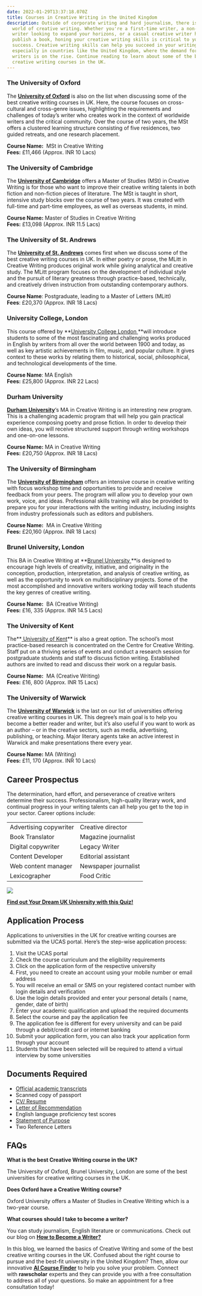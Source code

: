 ```yaml
---
date: 2022-01-29T13:37:18.070Z
title: Courses in Creative Writing in the United Kingdom
description: Outside of corporate writing and hard journalism, there is a whole
  world of creative writing. Whether you're a first-time writer, a non-fiction
  writer looking to expand your horizons, or a casual creative writer hoping to
  publish a book, honing your creative writing skills is critical to your
  success. Creative writing skills can help you succeed in your writing career,
  especially in countries like the United Kingdom, where the demand for creative
  writers is on the rise. Continue reading to learn about some of the best
  creative writing courses in the UK.
---
```

<!--StartFragment-->

### The University of Oxford

The **[University of Oxford](https://leverageedu.com/universities/university-of-oxford)** is also on the list when discussing some of the best creative writing courses in UK. Here, the course focuses on cross-cultural and cross-genre issues, highlighting the requirements and challenges of today’s writer who creates work in the context of worldwide writers and the critical community. Over the course of two years, the MSt offers a clustered learning structure consisting of five residences, two guided retreats, and one research placement.

**Course Name:**  MSt in Creative Writing\
**Fees:** £11,466 (Approx. INR 10 Lacs)

### The University of Cambridge

The **[University of Cambridge](https://leverageedu.com/universities/university-of-cambridge)** offers a Master of Studies (MSt) in Creative Writing is for those who want to improve their creative writing talents in both fiction and non-fiction pieces of literature. The MSt is taught in short, intensive study blocks over the course of two years. It was created with full-time and part-time employees, as well as overseas students, in mind.

**Course Name:** Master of Studies in Creative Writing\
**Fees:** £13,098 (Approx. INR 11.5 Lacs)

### The University of St. Andrews

The **[University of St. Andrews](https://leverageedu.com/universities/university-of-st-andrews)** comes first when we discuss some of the best creative writing courses in UK. In either poetry or prose, the MLitt in Creative Writing produces original work while giving analytical and creative study. The MLitt program focuses on the development of individual style and the pursuit of literary greatness through practice-based, technically, and creatively driven instruction from outstanding contemporary authors.

**Course Name**: Postgraduate, leading to a Master of Letters (MLitt)\
**Fees**: £20,370 (Approx. INR 18 Lacs)

### University College, London

This course offered by **[University College London ](https://leverageedu.com/universities/university-college-london)**will introduce students to some of the most fascinating and challenging works produced in English by writers from all over the world between 1900 and today, as well as key artistic achievements in film, music, and popular culture. It gives context to these works by relating them to historical, social, philosophical, and technological developments of the time.

**Course Name**: MA English\
**Fees:** £25,800 (Approx. INR 22 Lacs)

### Durham University

**[Durham University](https://leverageedu.com/universities/durham-university)**‘s MA in Creative Writing is an interesting new program. This is a challenging academic program that will help you gain practical experience composing poetry and prose fiction. In order to develop their own ideas, you will receive structured support through writing workshops and one-on-one lessons.

**Course Name:** MA in Creative Writing\
**Fees:** £20,750 (Approx. INR 18 Lacs)

### The University of Birmingham

The **[University of Birmingham](https://leverageedu.com/universities/university-of-birmingham)** offers an intensive course in creative writing with focus workshop time and opportunities to provide and receive feedback from your peers. The program will allow you to develop your own work, voice, and ideas. Professional skills training will also be provided to prepare you for your interactions with the writing industry, including insights from industry professionals such as editors and publishers.

**Course Name:**  MA in Creative Writing\
**Fees:** £20,160 (Approx. INR 18 Lacs)

### Brunel University, London

This BA in Creative Writing at **[Brunel University ](https://leverageedu.com/universities/brunel-university)**is designed to encourage high levels of creativity, initiative, and originality in the conception, production, interpretation, and analysis of creative writing, as well as the opportunity to work on multidisciplinary projects. Some of the most accomplished and innovative writers working today will teach students the key genres of creative writing.

**Course Name:**  BA (Creative Writing)\
**Fees:** £16, 335 (Approx. INR 14.5 Lacs)

### The University of Kent

The**[ University of Kent](https://leverageedu.com/universities/university-of-kent)** is also a great option. The school’s most practice-based research is concentrated on the Centre for Creative Writing. Staff put on a thriving series of events and conduct a research session for postgraduate students and staff to discuss fiction writing. Established authors are invited to read and discuss their work on a regular basis.

**Course Name:**  MA (Creative Writing)\
**Fees:** £16, 800 (Approx. INR 15 Lacs)

### The University of Warwick

The **[University of Warwick](https://leverageedu.com/universities/university-of-warwick)** is the last on our list of universities offering creative writing courses in UK. This degree’s main goal is to help you become a better reader and writer, but it’s also useful if you want to work as an author – or in the creative sectors, such as media, advertising, publishing, or teaching. Major literary agents take an active interest in Warwick and make presentations there every year.

**Course Name:** MA (Writing)\
**Fees:** £11, 170 (Approx. INR 10 Lacs)

## Career Prospectus

The determination, hard effort, and perseverance of creative writers determine their success. Professionalism, high-quality literary work, and continual progress in your writing talents can all help you get to the top in your sector. Career options include:

|                        |                      |
| ---------------------- | -------------------- |
| Advertising copywriter | Creative director    |
| Book Translator        | Magazine journalist  |
| Digital copywriter     | Legacy Writer        |
| Content Developer      | Editorial assistant  |
| Web content manager    | Newspaper journalist |
| Lexicographer          | Food Critic          |

![](https://i.ytimg.com/vi/CrW93DE7CDM/hqdefault.jpg)







**[Find out Your Dream UK University with this Quiz!](https://leverageedu.com/blog/uk-universities-quiz/)**

## **Application Process**

Applications to universities in the UK for creative writing courses are submitted via the UCAS portal. Here’s the step-wise application process:

1. Visit the UCAS portal
2. Check the course curriculum and the eligibility requirements
3. Click on the application form of the respective university
4. First, you need to create an account using your mobile number or email address
5. You will receive an email or SMS on your registered contact number with login details and verification
6. Use the login details provided and enter your personal details ( name, gender, date of birth)
7. Enter your academic qualification and upload the required documents
8. Select the course and pay the application fee
9. The application fee is different for every university and can be paid through a debit/credit card or internet banking
10. Submit your application form, you can also track your application form through your account
11. Students that have been selected will be required to attend a virtual interview by some universities

## **Documents Required** 

* [Official academic transcripts](https://leverageedu.com/blog/academic-transcripts/)
* Scanned copy of passport
* [CV/ Resume](https://leverageedu.com/blog/difference-between-cv-and-resume/)
* [Letter of Recommendation](https://leverageedu.com/blog/lor/)
* English language proficiency test scores
* [Statement of Purpose](https://leverageedu.com/blog/sop/)
* Two Reference Letters

## FAQs

**What is the best Creative Writing course in the UK?**

The University of Oxford, Brunel University, London are some of the best universities for creative writing courses in the UK.

**Does Oxford have a Creative Writing course?**

Oxford University offers a Master of Studies in Creative Writing which is a two-year course.

**What courses should I take to become a writer?**

You can study journalism, English literature or communications. Check out our blog on **[How to Become a Writer?](https://leverageedu.com/blog/how-to-become-a-writer/)**

In this blog, we learned the basics of Creative Writing and some of the best creative writing courses in the UK. Confused about the right course to pursue and the best-fit university in the United Kingdom? Then, allow our innovative **[AI Course Finder](https://leverageedu.com/course-finder)** to help you solve your problem. Connect with **[](https://leverageedu.com/)rawscholar** experts and they can provide you with a free consultation to address all of your questions. So make an appointment for a free consultation today!

<!--EndFragment-->
